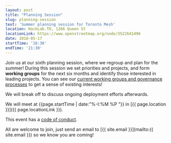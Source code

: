 ```yaml
---
layout: post
title: "Planning Session"
slug: planning-session
text: 'Summer planning session for Toronto Mesh'
location: HackLab.TO, 1266 Queen St
locationLink: https://www.openstreetmap.org/node/3522641496
date: 2018-05-17
startTime: '18:30'
endTime: '21:30'
---
```


Join us at our sixth planning session, where we regroup and plan for the summer! During this session we set priorities and projects, and form **working groups** for the next six months and identify those interested in leading projects. You can see our [current working groups and governance processes](https://github.com/tomeshnet/documents/blob/master/governance/coordination-structure.md) to get a sense of existing interests!

We will break off to discuss ongoing deployment efforts afterwards.

We will meet at {{page.startTime | date:"%-I:%M %P "}} in [{{ page.location }}]({{ page.locationLink }}).

This event has a [code of conduct](/code-of-conduct/).

All are welcome to join, just send an email to [{{ site.email }}](mailto:{{ site.email }}) so we know you are coming!
